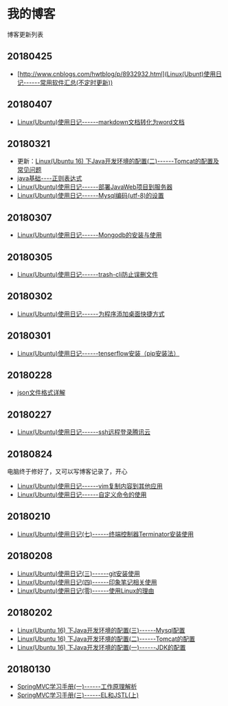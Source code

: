 # 我的博客
博客更新列表
## 20180425
- [http://www.cnblogs.com/hwtblog/p/8932932.html](Linux(Ubunt)使用日记------常用软件汇总(不定时更新))
## 20180407
- [Linux(Ubuntu)使用日记------markdown文档转化为word文档](http://www.cnblogs.com/hwtblog/p/8735218.html)
## 20180321
- 更新：[Linux(Ubuntu 16) 下Java开发环境的配置(二)------Tomcat的配置及常见问题](http://www.cnblogs.com/hwtblog/p/8404579.html)
- [java基础----正则表达式](http://www.cnblogs.com/hwtblog/p/8616417.html)
- [Linux(Ubuntu)使用日记------部署JavaWeb项目到服务器](http://www.cnblogs.com/hwtblog/p/8404579.html)
- [Linux(Ubuntu)使用日记------Mysql编码(utf-8)的设置](http://www.cnblogs.com/hwtblog/p/8535320.html)
## 20180307
- [Linux(Ubuntu)使用日记------Mongodb的安装与使用](http://www.cnblogs.com/hwtblog/p/8523305.html)
## 20180305
- [Linux(Ubuntu)使用日记------trash-cli防止误删文件](http://www.cnblogs.com/hwtblog/p/8508747.html)
## 20180302
- [Linux(Ubuntu)使用日记------为程序添加桌面快捷方式](http://www.cnblogs.com/hwtblog/p/8495262.html)
## 20180301
- [Linux(Ubuntu)使用日记------tenserflow安装（pip安装法）](http://www.cnblogs.com/hwtblog/p/8486657.html)
## 20180228
- [json文件格式详解](http://www.cnblogs.com/hwtblog/p/8483573.html)
## 20180227
- [Linux(Ubuntu)使用日记------ssh远程登录腾讯云](http://www.cnblogs.com/hwtblog/p/8479631.html)
## 20180824
电脑终于修好了，又可以写博客记录了，开心
- [Linux(Ubuntu)使用日记------vim复制内容到其他应用](http://www.cnblogs.com/hwtblog/p/8466207.html)
- [Linux(Ubuntu)使用日记------自定义命令的使用](http://www.cnblogs.com/hwtblog/p/8466428.html)

## 20180210
- [Linux(Ubuntu)使用日记(七)------终端控制器Terminator安装使用](http://www.cnblogs.com/hwtblog/p/8438030.html)
## 20180208
- [Linux(Ubuntu)使用日记(三)------git安装使用](http://www.cnblogs.com/hwtblog/p/8431332.html)
- [Linux(Ubuntu)使用日记(四)------印象笔记相关使用](http://www.cnblogs.com/hwtblog/p/8422561.html)
- [Linux(Ubuntu)使用日记(零)------使用Linux的理由](http://www.cnblogs.com/hwtblog/p/8412767.html)
## 20180202
- [Linux(Ubuntu 16) 下Java开发环境的配置(三)------Mysql配置](http://www.cnblogs.com/hwtblog/p/8406057.html)
- [Linux(Ubuntu 16) 下Java开发环境的配置(二)------Tomcat的配置](http://www.cnblogs.com/hwtblog/p/8404579.html)
- [Linux(Ubuntu 16) 下Java开发环境的配置(一)------JDK的配置](http://www.cnblogs.com/hwtblog/p/8404473.html)

## 20180130
- [SpringMVC学习手册(一)------工作原理解析](http://www.cnblogs.com/hwtblog/p/8386614.html)
- [SpringMVC学习手册(三)------EL和JSTL(上)](http://www.cnblogs.com/hwtblog/p/8386630.html)
